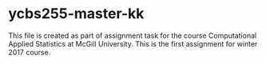 # ycbs255-master-kk
This file is created as part of assignment task for the course Computational Applied Statistics at McGill University.
This is the first assignment for winter 2017 course.
